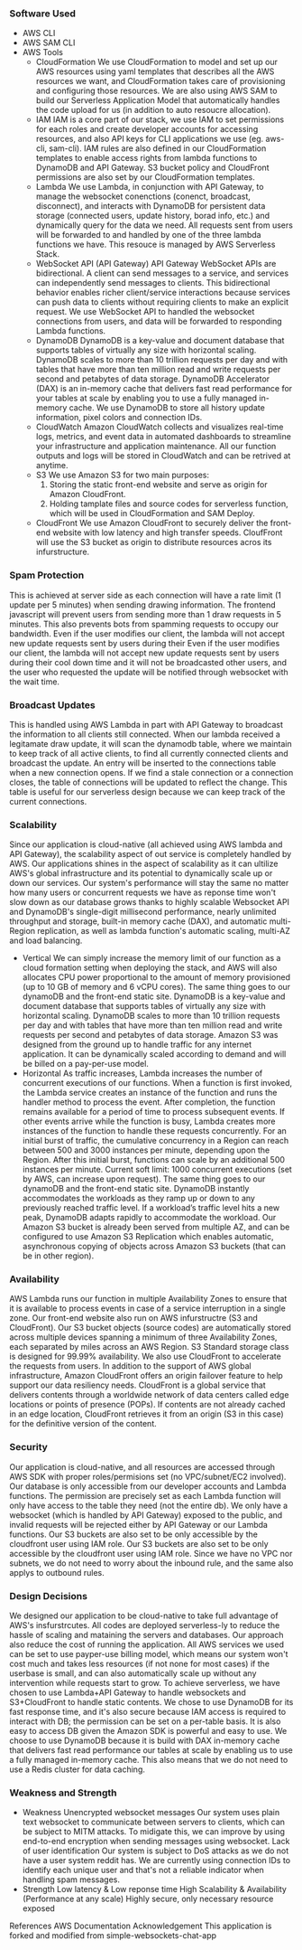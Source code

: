 ### Software Used
- AWS CLI
- AWS SAM CLI
- AWS Tools
  - CloudFormation
    We use CloudFormation to model and set up our AWS resources using yaml templates that describes all the
    AWS resources we want, and CloudFormation takes care of provisioning and configuring those resources.
    We are also using AWS SAM to build our Serverless Application Model that automatically handles the code
    upload for us (in addition to auto resoucre allocation).
  - IAM
    IAM is a core part of our stack, we use IAM to set permissions for each roles and create developer accounts for
    accessing resources, and also API keys for CLI applications we use (eg. aws-cli, sam-cli).
    IAM rules are also defined in our CloudFormation templates to enable access rights from lambda functions to
    DynamoDB and API Gateway.
    S3 bucket policy and CloudFront permissions are also set by our CloudFormation templates.
  - Lambda
    We use Lambda, in conjunction with API Gateway, to manage the websocket conenctions (conenct, broadcast,
    disconnect), and interacts with DynamoDB for persistent data storage (connected users, update history, borad
    info, etc.) and dynamically query for the data we need. All requests sent from users will be forwarded to and
    handled by one of the three lambda functions we have.
    This resouce is managed by AWS Serverless Stack.
  - WebSocket API (API Gateway)
    API Gateway WebSocket APIs are bidirectional. A client can send messages to a service, and services can
    independently send messages to clients. This bidirectional behavior enables richer client/service interactions
    because services can push data to clients without requiring clients to make an explicit request.
    We use WebSocket API to handled the websocket connections from users, and data will be forwarded to
    responding Lambda functions.
  - DynamoDB
    DynamoDB is a key-value and document database that supports tables of virtually any size with horizontal
    scaling. DynamoDB scales to more than 10 trillion requests per day and with tables that have more than ten
    million read and write requests per second and petabytes of data storage.
    DynamoDB Accelerator (DAX) is an in-memory cache that delivers fast read performance for your tables at scale
    by enabling you to use a fully managed in-memory cache.
    We use DynamoDB to store all history update information, pixel colors and connection IDs.
  - CloudWatch
    Amazon CloudWatch collects and visualizes real-time logs, metrics, and event data in automated dashboards to
    streamline your infrastructure and application maintenance.
    All our function outputs and logs will be stored in CloudWatch and can be retrived at anytime.
  - S3
    We use Amazon S3 for two main purposes:
    1. Storing the static front-end website and serve as origin for Amazon CloudFront.
    2. Holding tamplate files and source codes for serverless function, which will be used in CloudFormation and
    SAM Deploy.
  - CloudFront
    We use Amazon CloudFront to securely deliver the front-end website with low latency and high transfer speeds.
    CloufFront will use the S3 bucket as origin to distribute resources acros its infurstructure.
### Spam Protection
This is achieved at server side as each connection will have a rate limit (1 update per 5 minutes) when sending
drawing information. The frontend javascript will prevent users from sending more than 1 draw requests in 5
minutes. This also prevents bots from spamming requests to occupy our bandwidth.
Even if the user modifies our client, the lambda will not accept new update requests sent by users during their
Even if the user modifies our client, the lambda will not accept new update requests sent by users during their
cool down time and it will not be broadcasted other users, and the user who requested the update will be
notified through websocket with the wait time.
### Broadcast Updates
This is handled using AWS Lambda in part with API Gateway to broadcast the information to all clients still
connected.
When our lambda received a legitamate draw update, it will scan the dynamodb table, where we maintain to
keep track of all active clients, to find all currently connected clients and broadcast the update.
An entry will be inserted to the connections table when a new connection opens. If we find a stale connection or
a connection closes, the table of connections will be updated to reflect the change. This table is useful for our
serverless design because we can keep track of the current connections.
### Scalability
Since our application is cloud-native (all achieved using AWS lambda and API Gateway), the scalability aspect of
out service is completely handled by AWS.
Our applications shines in the aspect of scalability as it can ultilize AWS's global infrastructure and its potential
to dynamically scale up or down our services. Our system's performance will stay the same no matter how
many users or concurrent requests we have as reponse time won't slow down as our database grows thanks to
highly scalable Websocket API and DynamoDB's single-digit millisecond performance, nearly unlimited
throughput and storage, built-in memory cache (DAX), and automatic multi-Region replication, as well as
lambda function's automatic scaling, multi-AZ and load balancing.
- Vertical
We can simply increase the memory limit of our function as a cloud formation setting when deploying the stack,
and AWS will also allocates CPU power proportional to the amount of memory provisioned (up to 10 GB of
memory and 6 vCPU cores).
The same thing goes to our dynamoDB and the front-end static site.
DynamoDB is a key-value and document database that supports tables of virtually any size with horizontal
scaling. DynamoDB scales to more than 10 trillion requests per day and with tables that have more than ten
million read and write requests per second and petabytes of data storage.
Amazon S3 was designed from the ground up to handle traffic for any internet application. It can be
dynamically scaled according to demand and will be billed on a pay-per-use model.
- Horizontal
As traffic increases, Lambda increases the number of concurrent executions of our functions. When a function
is first invoked, the Lambda service creates an instance of the function and runs the handler method to process
the event. After completion, the function remains available for a period of time to process subsequent events. If
other events arrive while the function is busy, Lambda creates more instances of the function to handle these
requests concurrently.
For an initial burst of traffic, the cumulative concurrency in a Region can reach between 500 and 3000 instances
per minute, depending upon the Region. After this initial burst, functions can scale by an additional 500
instances per minute.
Current soft limit: 1000 concurrent executions (set by AWS, can increase upon request).
The same thing goes to our dynamoDB and the front-end static site.
DynamoDB instantly accommodates the workloads as they ramp up or down to any previously reached traffic
level. If a workload’s traffic level hits a new peak, DynamoDB adapts rapidly to accommodate the workload.
Our Amazon S3 bucket is already been served from multiple AZ, and can be configured to use Amazon S3
Replication which enables automatic, asynchronous copying of objects across Amazon S3 buckets (that can be
in other region).
### Availability
AWS Lambda runs our function in multiple Availability Zones to ensure that it is available to process events in
case of a service interruption in a single zone.
Our front-end website also run on AWS infurstructre (S3 and CloudFront). Our S3 bucket objects (source codes)
are automatically stored across multiple devices spanning a minimum of three Availability Zones, each
separated by miles across an AWS Region. S3 Standard storage class is designed for 99.99% availability.
We also use CloudFront to accelerate the requests from users.
In addition to the support of AWS global infrastructure, Amazon CloudFront offers an origin failover feature to
help support our data resiliency needs. CloudFront is a global service that delivers contents through a
worldwide network of data centers called edge locations or points of presence (POPs). If contents are not already
cached in an edge location, CloudFront retrieves it from an origin (S3 in this case) for the definitive version of
the content.
### Security
Our application is cloud-native, and all resources are accessed through AWS SDK with proper roles/permisions
set (no VPC/subnet/EC2 involved). Our database is only accessible from our developer accounts and Lambda
functions. The permission are precisely set as each Lambda function will only have access to the table they
need (not the entire db). We only have a websocket (which is handled by API Gateway) exposed to the public,
and invalid requests will be rejected either by API Gateway or our Lambda functions.
Our S3 buckets are also set to be only accessible by the cloudfront user using IAM role.
Our S3 buckets are also set to be only accessible by the cloudfront user using IAM role.
Since we have no VPC nor subnets, we do not need to worry about the inbound rule, and the same also applys
to outbound rules.
### Design Decisions
We designed our application to be cloud-native to take full advantage of AWS's insfurstrcutes. All codes are
deployed serverless-ly to reduce the hassle of scaling and mataining the servers and databases.
Our approach also reduce the cost of running the application. All AWS services we used can be set to use payper-use billing model, which means our system won't cost much and takes less resources (if not none for most
cases) if the userbase is small, and can also automatically scale up without any intervention while requests start
to grow.
To achieve serverless, we have chosen to use Lambda+API Gateway to handle websockets and S3+CloudFront
to handle static contents.
We chose to use DynamoDB for its fast response time, and it's also secure because IAM access is required to
interact with DB; the permission can be set on a per-table basis. It is also easy to access DB given the Amazon
SDK is powerful and easy to use.
We choose to use DynamoDB because it is build with DAX in-memory cache that delivers fast read performance
our tables at scale by enabling us to use a fully managed in-memory cache. This also means that we do not
need to use a Redis cluster for data caching.
### Weakness and Strength
- Weakness
Unencrypted websocket messages
Our system uses plain text websocket to communicate between servers to clients, which can be subject to
MITM attacks.
To midigate this, we can improve by using end-to-end encryption when sending messages using
websocket.
Lack of user identification
Our system is subject to DoS attacks as we do not have a user system reddit has. We are currently using
connection IDs to identify each unique user and that's not a reliable indicator when handling spam
messages.
- Strength
Low latency & Low reponse time
High Scalability & Availability (Performance at any scale)
Highly secure, only necessary resource exposed


References
AWS Documentation
Acknowledgement
This application is forked and modified from simple-websockets-chat-app
